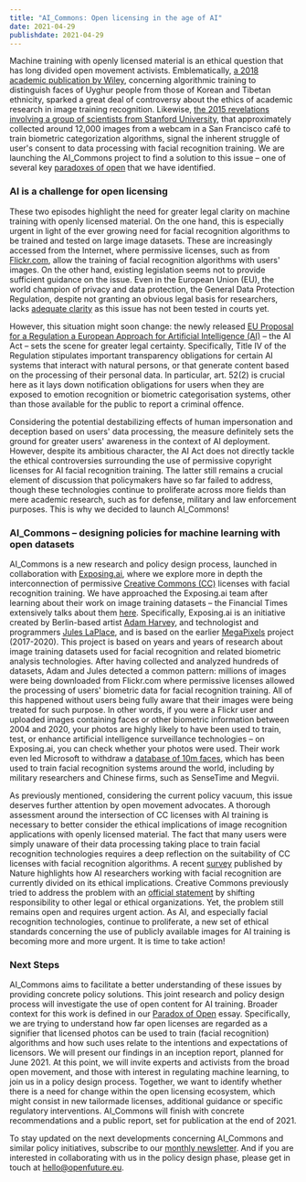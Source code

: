 ```yaml
---
title: "AI_Commons: Open licensing in the age of AI"
date: 2021-04-29
publishdate: 2021-04-29
---
```

Machine training with openly licensed material is an ethical question that has long divided open movement activists. Emblematically, [a 2018 academic publication by Wiley](https://onlinelibrary.wiley.com/doi/abs/10.1002/widm.1278), concerning algorithmic training to distinguish faces of Uyghur people from those of Korean and Tibetan ethnicity, sparked a great deal of controversy about the ethics of academic research in image training recognition. Likewise, [the 2015 revelations involving a group of scientists from Stanford University](https://ieeexplore.ieee.org/document/7780624), that approximately collected around 12,000 images from a webcam in a San Francisco café to train biometric categorization algorithms, signal the inherent struggle of user&#39;s consent to data processing with facial recognition training. We are launching the AI\_Commons project to find a solution to this issue – one of several key [paradoxes of open](http://paradox.openfuture.eu/) that we have identified.

### AI is a challenge for open licensing

These two episodes highlight the need for greater legal clarity on machine training with openly licensed material. On the one hand, this is especially urgent in light of the ever growing need for facial recognition algorithms to be trained and tested on large image datasets. These are increasingly accessed from the Internet, where permissive licenses, such as from [Flickr.com](https://flickr.com/), allow the training of facial recognition algorithms with users&#39; images. On the other hand, existing legislation seems not to provide sufficient guidance on the issue. Even in the European Union (EU), the world champion of privacy and data protection, the General Data Protection Regulation, despite not granting an obvious legal basis for researchers, lacks [adequate clarity](https://research.tilburguniversity.edu/en/publications/data-protection-and-privacy-the-internet-of-bodies) as this issue has not been tested in courts yet.

However, this situation might soon change: the newly released [EU Proposal for a Regulation a European Approach for Artificial Intelligence (AI)](https://digital-strategy.ec.europa.eu/en/library/proposal-regulation-european-approach-artificial-intelligence) – the AI Act – sets the scene for greater legal certainty. Specifically, Title IV of the Regulation stipulates important transparency obligations for certain AI systems that interact with natural persons, or that generate content based on the processing of their personal data. In particular, art. 52(2) is crucial here as it lays down notification obligations for users when they are exposed to emotion recognition or biometric categorisation systems, other than those available for the public to report a criminal offence.

Considering the potential destabilizing effects of human impersonation and deception based on users&#39; data processing, the measure definitely sets the ground for greater users&#39; awareness in the context of AI deployment. However, despite its ambitious character, the AI Act does not directly tackle the ethical controversies surrounding the use of permissive copyright licenses for AI facial recognition training. The latter still remains a crucial element of discussion that policymakers have so far failed to address, though these technologies continue to proliferate across more fields than mere academic research, such as for defense, military and law enforcement purposes. This is why we decided to launch AI\_Commons!

### AI\_Commons – designing policies for machine learning with open datasets

AI\_Commons is a new research and policy design process, launched in collaboration with [Exposing.ai](https://exposing.ai/), where we explore more in depth the interconnection of permissive [Creative Commons (CC)](https://creativecommons.org/) licenses with facial recognition training. We have approached the Exposing.ai team after learning about their work on image training datasets – the Financial Times extensively talks about them [here](https://www.ft.com/content/cf19b956-60a2-11e9-b285-3acd5d43599e). Specifically, Exposing.ai is an initiative created by Berlin-based artist [Adam Harvey](https://ahprojects.com/), and technologist and programmers [Jules LaPlace](https://asdf.us/tools/), and is based on the earlier [MegaPixels](https://www.nytimes.com/2021/01/31/technology/facial-recognition-photo-tool.html) project (2017-2020). This project is based on years and years of research about image training datasets used for facial recognition and related biometric analysis technologies. After having collected and analyzed hundreds of datasets, Adam and Jules detected a common pattern: millions of images were being downloaded from Flickr.com where permissive licenses allowed the processing of users&#39; biometric data for facial recognition training. All of this happened without users being fully aware that their images were being treated for such purpose. In other words, if you were a Flickr user and uploaded images containing faces or other biometric information between 2004 and 2020, your photos are highly likely to have been used to train, test, or enhance artificial intelligence surveillance technologies – on Exposing.ai, you can check whether your photos were used. Their work even led Microsoft to withdraw a [database of 10m faces](https://www.ft.com/content/7d3e0d6a-87a0-11e9-a028-86cea8523dc2), which has been used to train facial recognition systems around the world, including by military researchers and Chinese firms, such as SenseTime and Megvii.

As previously mentioned, considering the current policy vacuum, this issue deserves further attention by open movement advocates. A thorough assessment around the intersection of CC licenses with AI training is necessary to better consider the ethical implications of image recognition applications with openly licensed material. The fact that many users were simply unaware of their data processing taking place to train facial recognition technologies requires a deep reflection on the suitability of CC licenses with facial recognition algorithms. A recent [survey](https://www.nature.com/articles/d41586-020-03187-3#ref-CR1) published by Nature highlights how AI researchers working with facial recognition are currently divided on its ethical implications. Creative Commons previously tried to address the problem with an [official statement](https://creativecommons.org/2019/03/13/statement-on-shared-images-in-facial-recognition-ai/) by shifting responsibility to other legal or ethical organizations. Yet, the problem still remains open and requires urgent action. As AI, and especially facial recognition technologies, continue to proliferate, a new set of ethical standards concerning the use of publicly available images for AI training is becoming more and more urgent. It is time to take action!

### Next Steps

AI\_Commons aims to facilitate a better understanding of these issues by providing concrete policy solutions. This joint research and policy design process will investigate the use of open content for AI training. Broader context for this work is defined in our [Paradox of Open](https://paradox.openfuture.eu/) essay. Specifically, we are trying to understand how far open licenses are regarded as a signifier that licensed photos can be used to train (facial recognition) algorithms and how such uses relate to the intentions and expectations of licensors. We will present our findings in an inception report, planned for June 2021. At this point, we will invite experts and activists from the broad open movement, and those with interest in regulating machine learning, to join us in a policy design process. Together, we want to identify whether there is a need for change within the open licensing ecosystem, which might consist in new tailormade licenses, additional guidance or specific regulatory interventions. AI\_Commons will finish with concrete recommendations and a public report, set for publication at the end of 2021.

To stay updated on the next developments concerning AI\_Commons and similar policy initiatives, subscribe to our [monthly newsletter](https://openfuture.us1.list-manage.com/subscribe/post?u=d7c6d2a743011f3253613888f&amp;id=ca8ac23ac4). And if you are interested in collaborating with us in the policy design phase, please get in touch at [hello@openfuture.eu](mailto:hello@openfuture.eu).
